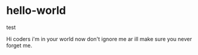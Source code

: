 # hello-world
test

Hi coders i'm in your world now don't ignore me ar ill make sure you never forget me.
